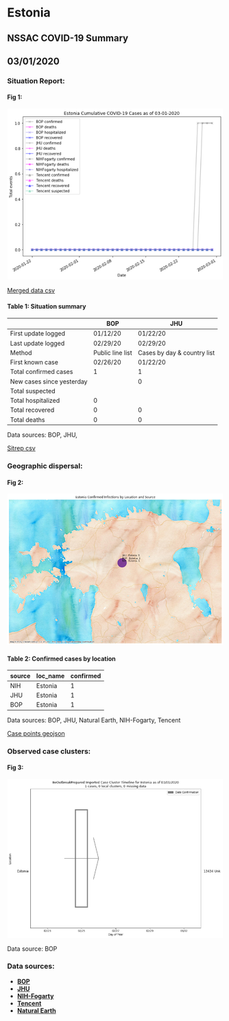# Estonia
## NSSAC COVID-19 Summary
## 03/01/2020



### Situation Report:
#### Fig 1:
![Estonia cases](../merged_histories/Estonia_merged_histories.png)

[Merged data csv](https://github.com/SchlittDataSci/SchlittDataSci.github.io/blob/master/data/tables/Estonia_merged_daily.csv)

#### Table 1: Situation summary


|                           | BOP              | JHU                         |
|---------------------------|------------------|-----------------------------|
| First update logged       | 01/12/20         | 01/22/20                    |
| Last update logged        | 02/29/20         | 02/29/20                    |
| Method                    | Public line list | Cases by day & country list |
| First known case          | 02/26/20         | 01/22/20                    |
| Total confirmed cases     | 1                | 1                           |
| New cases since yesterday |                  | 0                           |
| Total suspected           |                  |                             |
| Total hospitalized        | 0                |                             |
| Total recovered           | 0                | 0                           |
| Total deaths              | 0                | 0                           |

Data sources: BOP, JHU, 


[Sitrep csv](https://github.com/SchlittDataSci/SchlittDataSci.github.io/blob/master/data/tables/Estonia_sitrep.csv)

### Geographic dispersal:
#### Fig 2:
![Estonia mapped](../case_locs/Estonia_case_locs.png)

#### Table 2: Confirmed cases by location


| source   | loc_name   |   confirmed |
|----------|------------|-------------|
| NIH      | Estonia    |           1 |
| JHU      | Estonia    |           1 |
| BOP      | Estonia    |           1 |

Data sources: BOP, JHU, Natural Earth, NIH-Fogarty, Tencent


[Case points geojson](https://github.com/SchlittDataSci/SchlittDataSci.github.io/blob/master/data/shapes/Estonia_case_locs.geojson)

### Observed case clusters:
#### Fig 3:
![Estonia cases](../cluster_analysis/Estonia_imported_cases_BOP.png)



Data source: BOP


### Data sources:
* **[BOP](https://github.com/beoutbreakprepared/nCoV2019)**
* **[JHU](https://github.com/CSSEGISandData/COVID-19)** 
* **[NIH-Fogarty](https://docs.google.com/spreadsheets/d/1jS24DjSPVWa4iuxuD4OAXrE3QeI8c9BC1hSlqr-NMiU/edit#gid=1187587451)** 
* **[Tencent](https://news.qq.com/zt2020/page/feiyan.htm)**
* **[Natural Earth](https://www.naturalearthdata.com/forums/forum/natural-earth-map-data/cultural-vectors/admin-1-states-provinces-and-their-boundaries/)**

<!-- Global site tag (gtag.js) - Google Analytics -->
<script async src="https://www.googletagmanager.com/gtag/js?id=UA-158816269-1"></script>
<script>
  window.dataLayer = window.dataLayer || [];
  function gtag(){dataLayer.push(arguments);}
  gtag('js', new Date());

  gtag('config', 'UA-158816269-1');
</script>